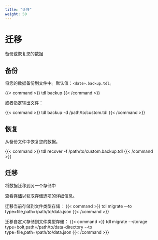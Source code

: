 ```yaml
---
title: "迁移"
weight: 50
---
```


# 迁移

备份或恢复您的数据

## 备份

将您的数据备份到文件中。默认值：`<date>.backup.tdl`。

{{< command >}}
tdl backup
{{< /command >}}

或者指定输出文件：

{{< command >}}
tdl backup -d /path/to/custom.tdl
{{< /command >}}

## 恢复

从备份文件中恢复您的数据。

{{< command >}}
tdl recover -f /path/to/custom.backup.tdl
{{< /command >}}

## 迁移

将数据迁移到另一个存储中

查看[存储](/zh/guide/global-config/#--storage)以获取存储选项的详细信息。

迁移当前存储到文件类型存储：
{{< command >}}
tdl migrate --to type=file,path=/path/to/data.json
{{< /command >}}

迁移自定义存储到文件类型存储：
{{< command >}}
tdl migrate --storage type=bolt,path=/path/to/data-directory  --to type=file,path=/path/to/data.json
{{< /command >}}
